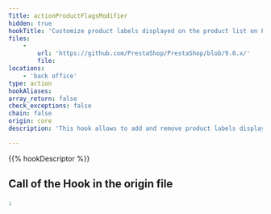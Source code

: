 ```yaml
---
Title: actionProductFlagsModifier
hidden: true
hookTitle: 'Customize product labels displayed on the product list on FO'
files:
    -
        url: 'https://github.com/PrestaShop/PrestaShop/blob/9.0.x/'
        file: 
locations:
    - 'back office'
type: action
hookAliases: 
array_return: false
check_exceptions: false
chain: false
origin: core
description: 'This hook allows to add and remove product labels displayed on top of product images'

---
```


{{% hookDescriptor %}}

## Call of the Hook in the origin file

```php
;
```
